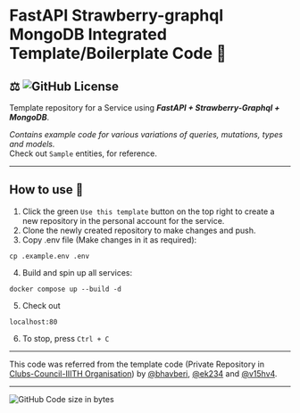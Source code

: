 # FastAPI Strawberry-graphql MongoDB Integrated Template/Boilerplate Code 🚀
## ⚖️ ![GitHub License](https://img.shields.io/github/license/bhavberi/FastAPI-Graphql-Strawberry-Mongodb-Template?label=License&style=plastic&logo=Github)

Template repository for a Service using ***FastAPI + Strawberry-Graphql + MongoDB***.

_Contains example code  for various variations of queries, mutations, types and models._  
Check out `Sample` entities, for reference.

----
## How to use 📝
1. Click the green `Use this template` button on the top right to create a new repository in the personal account for the service.
2. Clone the newly created repository to make changes and push.
3. Copy .env file (Make changes in it as required):
```
cp .example.env .env
```
4. Build and spin up all services:
```
docker compose up --build -d
```
5. Check out 
```
localhost:80
```
6. To stop, press `Ctrl + C`

----
This code was referred from the template code (Private Repository in [Clubs-Council-IIITH Organisation](https://github.com/Clubs-Council-IIITH)) by 
[@bhavberi](github.com/bhavberi), 
[@ek234](github.com/ek234) and 
[@v15hv4](github.com/v15hv4).

----
![GitHub Code size in bytes](https://img.shields.io/github/languages/code-size/bhavberi/FastAPI-Graphql-Strawberry-Mongodb-Template?color=yellow&label=Code%20Size&style=plastic)
<!-- ![GitHub Repo size](https://img.shields.io/github/repo-size/bhavberi/FastAPI-Graphql-Strawberry-Mongodb-Template?color=orange&label=Repository%20Size) -->


